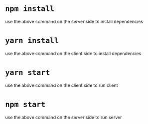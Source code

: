 #  `npm install`
use the above command on the server side to install dependencies

#  `yarn install`
use the above command on the client side to install dependencies

# `yarn start`
use the above command on the client side to run client

# `npm start`
use the above command on the server side to run server

